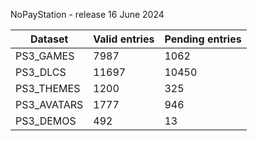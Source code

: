 NoPayStation - release 16 June 2024

|  Dataset  |Valid entries|Pending entries|
|-----------|-------------|---------------|
| PS3_GAMES |     7987    |      1062     |
|  PS3_DLCS |    11697    |     10450     |
| PS3_THEMES|     1200    |      325      |
|PS3_AVATARS|     1777    |      946      |
| PS3_DEMOS |     492     |       13      |